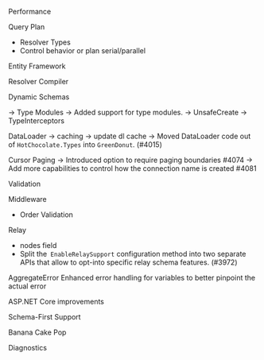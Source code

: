 Performance

Query Plan

- Resolver Types
- Control behavior or plan serial/parallel

Entity Framework

Resolver Compiler

Dynamic Schemas

-> Type Modules -> Added support for type modules.
-> UnsafeCreate
-> TypeInterceptors

DataLoader
-> caching
-> update dl cache
-> Moved DataLoader code out of `HotChocolate.Types` into `GreenDonut`. (#4015)

Cursor Paging
-> Introduced option to require paging boundaries #4074
-> Add more capabilities to control how the connection name is created #4081

Validation

Middleware

- Order Validation

Relay

- nodes field
- Split the` EnableRelaySupport` configuration method into two separate APIs that allow to opt-into specific relay schema features. (#3972)

AggregateError
Enhanced error handling for variables to better pinpoint the actual error

ASP.NET Core improvements

Schema-First Support

Banana Cake Pop

Diagnostics
